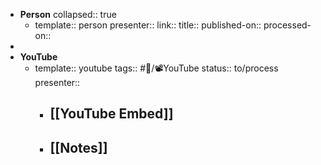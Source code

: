- **Person**
  collapsed:: true
	- template:: person
	  presenter:: 
	  link:: 
	  title:: 
	  published-on:: 
	  processed-on::
-
- **YouTube**
	- template:: youtube
	  tags:: #🎡/📽YouTube
	  status:: to/process
	  presenter:: <Person>
		- [[YouTube Embed]]
			-
		- [[Notes]]
			-